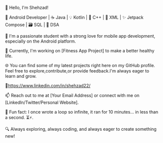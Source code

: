 👋 Hello, I'm Shehzad!

🚀 Android Developer | ☕ Java | 💡 Kotlin | 🧮 C++ | 📝 XML | ✨ Jetpack Compose | 🗃️ SQL | 🧬 DSA

🚀 I'm a passionate student with a strong love for mobile app development, especially on the Android platform.

🌱 Currently, I'm working on [Fitness App Project] to make a better healthy life.

🌐 You can find some of my latest projects right here on my GitHub profile. Feel free to explore,contribute,or provide feedback.I'm always eager to learn and grow.

🔗https://www.linkedin.com/in/shehzad22/

📫 Reach out to me at [Your Email Address] or connect with me on [LinkedIn/Twitter/Personal Website].

🌟 Fun fact: I once wrote a loop so infinite, it ran for 10 minutes... in less than a second. ⏳⚡.

🔍 Always exploring, always coding, and always eager to create something new!
